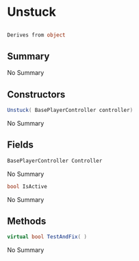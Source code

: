 # Unstuck

## 
```c#
Derives from object
```

## Summary

No Summary
## Constructors

```c#
Unstuck( BasePlayerController controller) 
```
No Summary
## Fields

```c#
BasePlayerController Controller
```
No Summary
```c#
bool IsActive
```
No Summary
## Methods

```c#
virtual bool TestAndFix( ) 
```
No Summary

